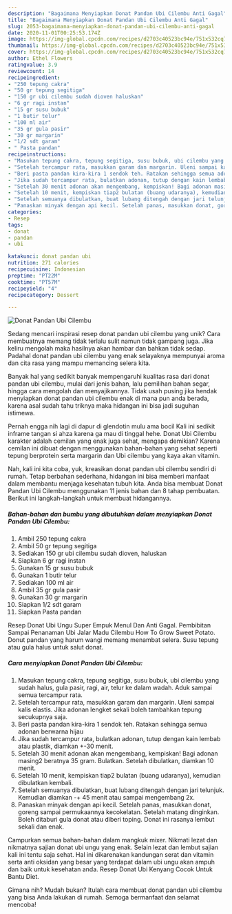 ```yaml
---
description: "Bagaimana Menyiapkan Donat Pandan Ubi Cilembu Anti Gagal"
title: "Bagaimana Menyiapkan Donat Pandan Ubi Cilembu Anti Gagal"
slug: 2053-bagaimana-menyiapkan-donat-pandan-ubi-cilembu-anti-gagal
date: 2020-11-01T00:25:53.174Z
image: https://img-global.cpcdn.com/recipes/d2703c40523bc94e/751x532cq70/donat-pandan-ubi-cilembu-foto-resep-utama.jpg
thumbnail: https://img-global.cpcdn.com/recipes/d2703c40523bc94e/751x532cq70/donat-pandan-ubi-cilembu-foto-resep-utama.jpg
cover: https://img-global.cpcdn.com/recipes/d2703c40523bc94e/751x532cq70/donat-pandan-ubi-cilembu-foto-resep-utama.jpg
author: Ethel Flowers
ratingvalue: 3.9
reviewcount: 14
recipeingredient:
- "250 tepung cakra"
- "50 gr tepung segitiga"
- "150 gr ubi cilembu sudah dioven haluskan"
- "6 gr ragi instan"
- "15 gr susu bubuk"
- "1 butir telur"
- "100 ml air"
- "35 gr gula pasir"
- "30 gr margarin"
- "1/2 sdt garam"
- " Pasta pandan"
recipeinstructions:
- "Masukan tepung cakra, tepung segitiga, susu bubuk, ubi cilembu yang sudah halus, gula pasir, ragi, air, telur ke dalam wadah. Aduk sampai semua tercampur rata."
- "Setelah tercampur rata, masukkan garam dan margarin. Uleni sampai kalis elastis. Jika adonan lengket sekali boleh tambahkan tepung secukupnya saja."
- "Beri pasta pandan kira-kira 1 sendok teh. Ratakan sehingga semua adonan berwarna hijau"
- "Jika sudah tercampur rata, bulatkan adonan, tutup dengan kain lembab atau plastik, diamkan +-30 menit."
- "Setelah 30 menit adonan akan mengembang, kempiskan! Bagi adonan masing2 beratnya 35 gram. Bulatkan. Setelah dibulatkan, diamkan 10 menit."
- "Setelah 10 menit, kempiskan tiap2 bulatan (buang udaranya), kemudian dibulatkan kembali."
- "Setelah semuanya dibulatkan, buat lubang ditengah dengan jari telunjuk. Kemudian diamkan -+ 45 menit atau sampai mengembang 2x."
- "Panaskan minyak dengan api kecil. Setelah panas, masukkan donat, goreng sampai permukaannya kecokelatan. Setelah matang dinginkan. Boleh ditaburi gula donat atau diberi toping. Donat ini rasanya lembut sekali dan enak."
categories:
- Resep
tags:
- donat
- pandan
- ubi

katakunci: donat pandan ubi 
nutrition: 271 calories
recipecuisine: Indonesian
preptime: "PT22M"
cooktime: "PT57M"
recipeyield: "4"
recipecategory: Dessert

---
```



![Donat Pandan Ubi Cilembu](https://img-global.cpcdn.com/recipes/d2703c40523bc94e/751x532cq70/donat-pandan-ubi-cilembu-foto-resep-utama.jpg)

Sedang mencari inspirasi resep donat pandan ubi cilembu yang unik? Cara membuatnya memang tidak terlalu sulit namun tidak gampang juga. Jika keliru mengolah maka hasilnya akan hambar dan bahkan tidak sedap. Padahal donat pandan ubi cilembu yang enak selayaknya mempunyai aroma dan cita rasa yang mampu memancing selera kita.

Banyak hal yang sedikit banyak mempengaruhi kualitas rasa dari donat pandan ubi cilembu, mulai dari jenis bahan, lalu pemilihan bahan segar, hingga cara mengolah dan menyajikannya. Tidak usah pusing jika hendak menyiapkan donat pandan ubi cilembu enak di mana pun anda berada, karena asal sudah tahu triknya maka hidangan ini bisa jadi suguhan istimewa.

Pernah engga nih lagi di dapur di glendotin mulu ama bocil Kali ini sedikit inframe tangan si ahza karena ga mau di tinggal hehe. Donat Ubi Cilembu karakter adalah cemilan yang enak juga sehat, mengapa demikian? Karena cemilan ini dibuat dengan menggunakan bahan-bahan yang sehat seperti tepung berprotein serta margarin dan Ubi cilembu yang kaya akan vitamin.


Nah, kali ini kita coba, yuk, kreasikan donat pandan ubi cilembu sendiri di rumah. Tetap berbahan sederhana, hidangan ini bisa memberi manfaat dalam membantu menjaga kesehatan tubuh kita. Anda bisa membuat Donat Pandan Ubi Cilembu menggunakan 11 jenis bahan dan 8 tahap pembuatan. Berikut ini langkah-langkah untuk membuat hidangannya.

<!--inarticleads1-->

##### Bahan-bahan dan bumbu yang dibutuhkan dalam menyiapkan Donat Pandan Ubi Cilembu:

1. Ambil 250 tepung cakra
1. Ambil 50 gr tepung segitiga
1. Sediakan 150 gr ubi cilembu sudah dioven, haluskan
1. Siapkan 6 gr ragi instan
1. Gunakan 15 gr susu bubuk
1. Gunakan 1 butir telur
1. Sediakan 100 ml air
1. Ambil 35 gr gula pasir
1. Gunakan 30 gr margarin
1. Siapkan 1/2 sdt garam
1. Siapkan  Pasta pandan


Resep Donat Ubi Ungu Super Empuk Menul Dan Anti Gagal. Pembibitan Sampai Penanaman Ubi Jalar Madu Cilembu How To Grow Sweet Potato. Donut pandan yang harum wangi memang menambat selera. Susu tepung atau gula halus untuk salut donat. 

<!--inarticleads2-->

##### Cara menyiapkan Donat Pandan Ubi Cilembu:

1. Masukan tepung cakra, tepung segitiga, susu bubuk, ubi cilembu yang sudah halus, gula pasir, ragi, air, telur ke dalam wadah. Aduk sampai semua tercampur rata.
1. Setelah tercampur rata, masukkan garam dan margarin. Uleni sampai kalis elastis. Jika adonan lengket sekali boleh tambahkan tepung secukupnya saja.
1. Beri pasta pandan kira-kira 1 sendok teh. Ratakan sehingga semua adonan berwarna hijau
1. Jika sudah tercampur rata, bulatkan adonan, tutup dengan kain lembab atau plastik, diamkan +-30 menit.
1. Setelah 30 menit adonan akan mengembang, kempiskan! Bagi adonan masing2 beratnya 35 gram. Bulatkan. Setelah dibulatkan, diamkan 10 menit.
1. Setelah 10 menit, kempiskan tiap2 bulatan (buang udaranya), kemudian dibulatkan kembali.
1. Setelah semuanya dibulatkan, buat lubang ditengah dengan jari telunjuk. Kemudian diamkan -+ 45 menit atau sampai mengembang 2x.
1. Panaskan minyak dengan api kecil. Setelah panas, masukkan donat, goreng sampai permukaannya kecokelatan. Setelah matang dinginkan. Boleh ditaburi gula donat atau diberi toping. Donat ini rasanya lembut sekali dan enak.


Campurkan semua bahan-bahan dalam mangkuk mixer. Nikmati lezat dan nikmatnya sajian donat ubi ungu yang enak. Selain lezat dan lembut sajian kali ini tentu saja sehat. Hal ini dikarenakan kandungan serat dan vitamin serta anti oksidan yang besar yang terdapat dalam ubi ungu akan ampuh dan baik untuk kesehatan anda. Resep Donat Ubi Kenyang Cocok Untuk Bantu Diet. 

Gimana nih? Mudah bukan? Itulah cara membuat donat pandan ubi cilembu yang bisa Anda lakukan di rumah. Semoga bermanfaat dan selamat mencoba!
